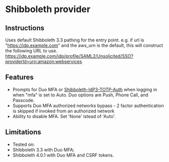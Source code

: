 # Shibboleth provider

## Instructions

Uses default Shibboleth 3.3 pathing for the entry point.
e.g. if url is "https://idp.example.com" and the aws_urn is the default, this will construct the following URL to use.
https://idp.example.com/idp/profile/SAML2/Unsolicited/SSO?providerId=urn:amazon:webservices

## Features

* Prompts for Duo MFA or [Shibboleth-IdP3-TOTP-Auth](https://github.com/joeFischetti/Shibboleth-IdP3-TOTP-Auth) when logging in when "mfa" is set to Auto. Duo options are Push, Phone Call, and Passcode.
* Supports Duo MFA authorized networks bypass - 2 factor authentication is skipped if invoked from an authorized network
* Ability to disable MFA. Set 'None' istead of 'Auto'.

## Limitations

* Tested on:
 * Shibboleth 3.3 with Duo MFA;
 * Shibboleth 4.0.1 with Duo MFA and CSRF tokens.
